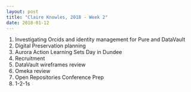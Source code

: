 ```yaml
---
layout: post
title: "Claire Knowles, 2018 - Week 2"
date: 2018-01-12
---
```


<ol>
<li>Investigating Orcids and identity management for Pure and DataVault</li>
<li>Digital Preservation planning</li>
<li>Aurora Action Learning Sets Day in Dundee </li>
<li>Recruitment</li>
<li>DataVault wireframes review</li>
<li>Omeka review</li>
<li>Open Repositories Conference Prep</li>
<li>1-2-1s</li>
</ol>
